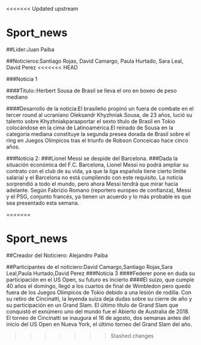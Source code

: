 <<<<<<< Updated upstream
# Sport_news

##Lider:Juan Paiba

##Noticieros:Santiago Rojas, David Camargo, Paula Hurtado, Sara Leal, David Perez
<<<<<<< HEAD

###Noticia 1

####Titulo::Herbert Sousa de Brasil se lleva el oro en boxeo de peso mediano 

####Desarrollo de la noticia:El brasileño propinó un fuera de combate en el tercer round al ucraniano Oleksandr Khyzhniak.Sousa, de 23 años, lució su talento sobre Khyzhniakparaaportar el sexto título de Brasil en Tokio colocándose en la cima de Latinoamérica.El reinado de Sousa en la categoría mediana constituye la segunda presea dorada de Brasil sobre el ring en Juegos Olímpicos tras el triunfo de Robson Conceicao hace cinco años.



###Noticia 2:
###Lionel Messi se despide del Barcelona.
###Dada la situación económica del F.C. Barcelona, Lionel Messi no podrá ampliar su contrato con el club de su vida, ya que la liga española tiene cierto límite salarial y el Barcelona no está cumpliendo con este requisito. La noticia sorprendió a todo el mundo, pero ahora Messi tendrá que mirar hacia adelante. Según Fabrizio Romano (reportero europeo de confianza), Messi y el PSG, conjunto francés, ya tienen un acuerdo y lo más probable es que sea presentado esta semana.

=======
# Sport_news

##Creador del Noticiero: Alejandro Paiba

##Participantes de el noticiero:David Camargo,Santiago Rojas,Sara Leal,Paula Hurtado,David Perez
###Noticia 3
####Federer pone en duda su participación en el US Open, su futuro es incierto
####El suizo, que cumple 40 años el domingo, llegó a los cuartos de final de Wimbledon pero quedó fuera de los Juegos Olímpicos de Tokio
 debido a una lesión de rodilla. Con su retiro de Cincinatti, la leyenda suiza deja dudas sobre su cierre de año y su participación en un 
 Grand Slam. El último título de Grand Slam que conquistó el exnúmero uno del mundo fue el Abierto de Australia de 2018. 
 El torneo de Cincinatti se inaugura el 16 de agosto, dos semanas antes del inicio del US Open en Nueva York, el último torneo del Grand Slam del año.
 
>>>>>>> Stashed changes
